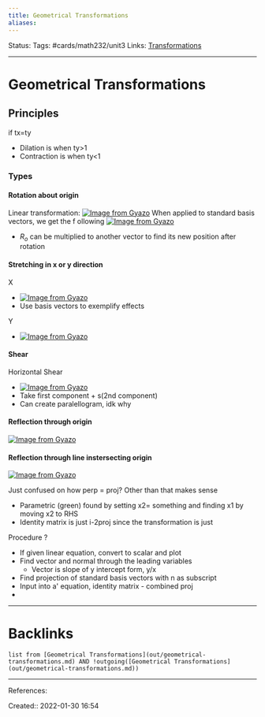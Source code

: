 ```yaml
---
title: Geometrical Transformations
aliases:
---
```

Status:
Tags: #cards/math232/unit3
Links: [Transformations](None)
___

# Geometrical Transformations

## Principles
if tx=ty
- Dilation is when ty>1
- Contraction is when ty<1

### Types

#### Rotation about origin
Linear transformation:
[![Image from Gyazo](https://i.gyazo.com/ba7c34ea729293347c56552461aa325f.png)](https://gyazo.com/ba7c34ea729293347c56552461aa325f)
When applied to standard basis vectors, we get the f ollowing
[![Image from Gyazo](https://i.gyazo.com/f494cf93c51f32df5fa664c6ebd7472e.png)](https://gyazo.com/f494cf93c51f32df5fa664c6ebd7472e)
- $R_o$ can be multiplied to another vector to find its new position after rotation

#### Stretching in x or y direction
X
- [![Image from Gyazo](https://i.gyazo.com/7dc9b95588f27686c9617ae8e72eb206.png)](https://gyazo.com/7dc9b95588f27686c9617ae8e72eb206)
- Use basis vectors to exemplify effects

Y
- [![Image from Gyazo](https://i.gyazo.com/aaf293133246a5582446cf61095a8bcb.png)](https://gyazo.com/aaf293133246a5582446cf61095a8bcb)

#### Shear
Horizontal Shear
- [![Image from Gyazo](https://i.gyazo.com/6f46107cac6f3bd891aefc13e01addae.png)](https://gyazo.com/6f46107cac6f3bd891aefc13e01addae)
- Take first component + s(2nd component)
- Can create paralellogram, idk why

#### Reflection through origin
[![Image from Gyazo](https://i.gyazo.com/0cacc1b3d05693443d70467f2b9ca3fd.png)](https://gyazo.com/0cacc1b3d05693443d70467f2b9ca3fd)

#### Reflection through line instersecting origin
[![Image from Gyazo](https://i.gyazo.com/8310ebf3066d06ec558eec6f0c58224d.png)](https://gyazo.com/8310ebf3066d06ec558eec6f0c58224d)

Just confused on how perp = proj? Other than that makes sense
- Parametric (green) found by setting x2= something and finding x1 by moving x2 to RHS
- Identity matrix is just i-2proj since the transformation is just

Procedure
?
- If given linear equation, convert to scalar and plot
- Find vector and normal through the leading variables
	- Vector is slope of y intercept form, y/x
- Find projection of standard basis vectors with n as subscript
- Input into a' equation, identity matrix - combined proj
- 
___
<!--SR:!2022-03-04,1,130-->

# Backlinks
```dataview
list from [Geometrical Transformations](out/geometrical-transformations.md) AND !outgoing([Geometrical Transformations](out/geometrical-transformations.md))
```
___
References:

Created:: 2022-01-30 16:54
